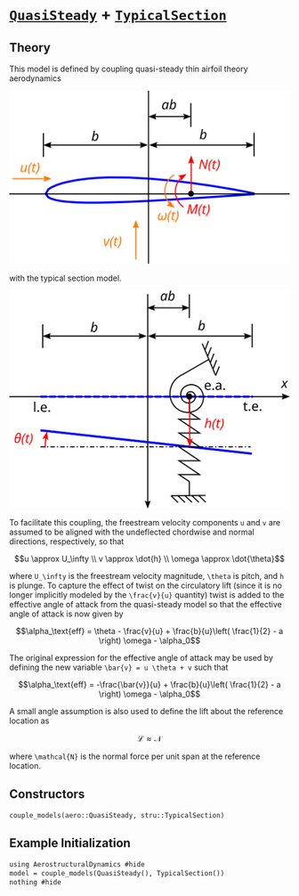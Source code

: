 # [`QuasiSteady`](@ref) + [`TypicalSection`](@ref)

## Theory

This model is defined by coupling quasi-steady thin airfoil theory aerodynamics

![](../airfoil.svg)

with the typical section model.  

![](../typical-section.svg)

To facilitate this coupling, the freestream velocity components ``u`` and ``v`` are assumed to be aligned with the undeflected chordwise and normal directions, respectively, so that
```math
u \approx U_\infty \\
v \approx \dot{h} \\
\omega \approx \dot{\theta}
```
where ``U_\infty`` is the freestream velocity magnitude, ``\theta`` is pitch, and ``h`` is plunge. To capture the effect of twist on the circulatory lift (since it is no longer implicitly modeled by the ``\frac{v}{u}`` quantity) twist is added to the effective angle of attack from the quasi-steady model so that the effective angle of attack is now given by
```math
\alpha_\text{eff} = \theta - \frac{v}{u} + \frac{b}{u}\left( \frac{1}{2} - a \right) \omega - \alpha_0
```
The original expression for the effective angle of attack may be used by defining the new variable ``\bar{v} = u \theta + v`` such that
```math
\alpha_\text{eff} = -\frac{\bar{v}}{u} + \frac{b}{u}\left( \frac{1}{2} - a \right) \omega - \alpha_0
```
A small angle assumption is also used to define the lift about the reference location as
```math
\mathcal{L} \approx \mathcal{N}
```
where ``\mathcal{N}`` is the normal force per unit span at the reference location.

## Constructors

```@docs
couple_models(aero::QuasiSteady, stru::TypicalSection)
```

## Example Initialization

```@example quasisteady-section
using AerostructuralDynamics #hide
model = couple_models(QuasiSteady(), TypicalSection())
nothing #hide
```
